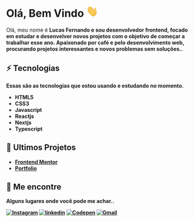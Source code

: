 # Olá, Bem Vindo <img src="./11.gif" width="32px" height="32px" />

Olá, meu nome é <b>Lucas Fernando<b> e sou desenvolvedor frontend, focado em estudar e desenvelver novos projetos com o objetivo de começar a trabalhar esse ano. Apaixonado por café e pelo desenvolvimento web, procurando projetos interessantes e novos problemas sem soluções..

## ⚡ Tecnologias
  
  Essas são as tecnologias que estou usando e estudando no momento.

- HTML5
- CSS3
- Javascript
- Reactjs
- Nextjs
- Typescript

<!-- <a href="/"><img src="https://img.shields.io/badge/HTML5-E34F26?style=for-the-badge&logo=html5&logoColor=white" /></a>
<a href="/"><img src="https://img.shields.io/badge/CSS3-1572B6?style=for-the-badge&logo=css3&logoColor=white" /></a>
<a href="/"><img src="https://img.shields.io/badge/JavaScript-323330?style=for-the-badge&logo=javascript&logoColor=F7DF1E" /></a>
<a href="/"><img src="https://img.shields.io/badge/TypeScript-007ACC?style=for-the-badge&logo=typescript&logoColor=white" /></a>
<a href="/"><img src="https://img.shields.io/badge/next.js-000000?style=for-the-badge&logo=nextdotjs&logoColor=white" /></a>
<a href="/"><img src="https://img.shields.io/badge/React-20232A?style=for-the-badge&logo=react&logoColor=61DAFB" /></a> -->


## 🚀 Ultimos Projetos

- <a href="https://github.com/lucasfernandodev/frontendmentor"><b>Frontend Mentor</b></a><br>
- <a href="https://github.com/lucasfernandodev/portfolio"><b>Portfolio</b></a>


## 📍 Me encontre

  Alguns lugares onde você pode me achar..

<a href="https://www.instagram.com/lucasfernando.dev/" target="_blank" /><img src="https://img.shields.io/badge/Instagram-E4405F?style=for-the-badge&logo=instagram&logoColor=white" alt="Instagram"/></a>
<a href="https://www.linkedin.com/in/frontlucasfernandodev/" target="_blank" /><img src="https://img.shields.io/badge/LinkedIn-0077B5?style=for-the-badge&logo=linkedin&logoColor=white" alt="linkedin"/></a>
<a href="https://codepen.io/lucasfernandodev" target="_blank" /><img src="https://img.shields.io/badge/Codepen-000000?style=for-the-badge&logo=codepen&logoColor=white" alt="Codepen"/></a>
<a href="mailto:lucasfernando.dev@gmail.com" target="_blank" /><img src="https://img.shields.io/badge/Gmail-D14836?style=for-the-badge&logo=gmail&logoColor=white" alt="Gmail"/></a>


